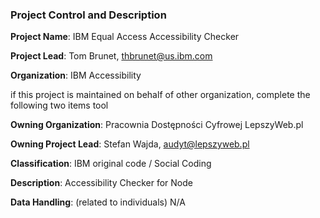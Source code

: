 ### Project Control and Description

**Project Name**:   IBM Equal Access Accessibility Checker

**Project Lead**:   Tom Brunet, thbrunet@us.ibm.com

**Organization**:   IBM Accessibility

if this project is maintained on behalf of other organization, complete the following two items tool

**Owning Organization**:  Pracownia Dostępności Cyfrowej LepszyWeb.pl

**Owning Project Lead**:  Stefan Wajda, audyt@lepszyweb.pl

**Classification**:   IBM original code / Social Coding

**Description**: Accessibility Checker for Node

**Data Handling**: (related to individuals)
N/A
